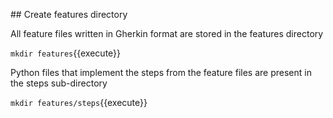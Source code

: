 ## Create features directory

All feature files written in Gherkin format are stored in the features directory

`mkdir features`{{execute}}

Python files that implement the steps from the feature files are present in the steps sub-directory

`mkdir features/steps`{{execute}}

